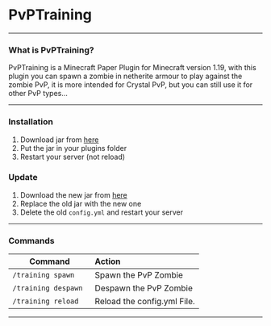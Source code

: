 ﻿# PvPTraining

<hr>

### What is PvPTraining?

PvPTraining is a Minecraft Paper Plugin for Minecraft version 1.19, with this plugin you can spawn a zombie in netherite armour to play against the zombie PvP, it is more intended for Crystal PvP, but you can still use it for other PvP types...

<hr>

### Installation
1. Download jar from [here](https://github.com/MioArchive/PvPTraining/releases/latest)
2. Put the jar in your plugins folder
3. Restart your server (not reload)

### Update
1. Download the new jar from [here](https://github.com/MioArchive/PvPTraining/releases/latest)
2. Replace the old jar with the new one
3. Delete the old `config.yml` and restart your server

<hr>

### Commands

| Command                        | Action                                                  |
|--------------------------------|:--------------------------------------------------------|
| `/training spawn`                 | Spawn the PvP Zombie                                         |
| `/training despawn `         | Despawn the PvP Zombie                                          |
| `/training reload`                  | Reload the config.yml File.       |

<hr>
